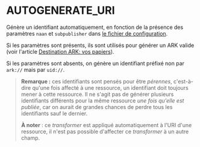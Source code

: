 # AUTOGENERATE\_URI

Génère un identifiant automatiquement, en fonction de la présence des paramètres `naan` et `subpublisher` dans [le fichier de configuration](../../../configuration/).

Si les paramètres sont présents, ils sont utilisés pour générer un ARK valide \(voir l'article [Destination ARK: vos papiers](http://lodex.inist.fr/2016/09/destinationn-ark-papier/)\).

Si les paramètres sont absents, on génère un identifiant préfixé non par `ark://` mais par `uid://`.

> **Remarque :** ces identifiants sont pensés pour être _pérennes_, c'est-à-dire qu'une fois affecté à une ressource, un identifiant doit toujours mener à cette ressource. Il ne s'agit pas de générer plusieurs identifiants différents pour la même ressource _une fois qu'elle est publiée_, car on aurait de grandes chances de perdre tous les identifiants sauf le dernier.
>
> **À noter** : ce _transformer_ est appliqué automatiquement à l'URI d'une ressource, il n'est pas possible d'affecter ce _transformer_ à un autre champ.

